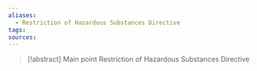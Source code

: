 ```yaml
---
aliases:
  - Restriction of Hazardous Substances Directive
tags: 
sources:
---
```

> [!abstract] Main point
> Restriction of Hazardous Substances Directive

